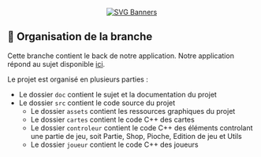 <div align="center">

  [![SVG Banners](https://svg-banners.vercel.app/api?type=rainbow&text1=🌈%20Machi-Koro%20🌈&width=800&height=100)](https://github.com/Akshay090/svg-banners)

</div>

## :art: Organisation de la branche
Cette branche contient le back de notre application.
Notre application répond au sujet disponible [ici](./doc/Sujet%20du%20projet.pdf).

Le projet est organisé en plusieurs parties :
- Le dossier `doc` contient le sujet et la documentation du projet
- Le dossier `src` contient le code source du projet
  - Le dossier `assets` contient les ressources graphiques du projet
  - Le dossier `cartes` contient le code C++ des cartes
  - Le dossier `controleur` contient le code C++ des éléments controlant une partie de jeu, soit Partie, Shop, Pioche, Edition de jeu et Utils
  - Le dossier `joueur` contient le code C++ des joueurs
